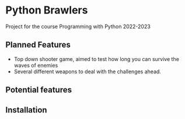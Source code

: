 # Python Brawlers

Project for the course Programming with Python 2022-2023

## Planned Features

 - Top down shooter game, aimed to test how long you can survive the waves of enemies
 - Several different weapons to deal with the challenges ahead.
 
## Potential features

## Installation